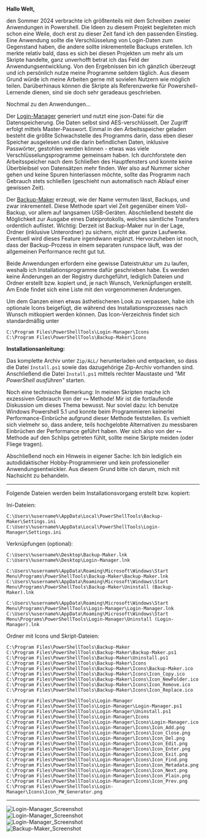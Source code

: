 **Hallo Welt,**

den Sommer 2024 verbrachte ich größtenteils mit dem Schreiben zweier Anwendungen in Powershell. Die Ideen zu diesem Projekt begleiteten mich schon eine Weile, doch erst zu dieser Zeit fand ich den passenden Einstieg. Eine Anwendung sollte die Verschlüsselung von Login-Daten zum Gegenstand haben, die andere sollte inkrementelle Backups erstellen. Ich merkte relativ bald, dass es sich bei diesen Projekten um mehr als um Skripte handelte, ganz unverhofft betrat ich das Feld der Anwendungsentwicklung. Von den Ergebnissen bin ich gänzlich überzeugt und ich persönlich nutze meine Programme seitdem täglich. Aus diesem Grund würde ich meine Arbeiten gerne mit sovielen Nutzern wie möglich teilen. Darüberhinaus können die Skripte als Referenzwerke für Powershell-Lernende dienen, sind sie doch sehr geradeaus geschrieben.

Nochmal zu den Anwendungen...

Der [Login-Manager](https://github.com/Jonik-Iardithas/Login-Manager/) generiert und nutzt eine json-Datei für die Datenspeicherung. Die Daten selbst sind AES-verschlüsselt. Der Zugriff erfolgt mittels Master-Passwort. Einmal in den Arbeitsspeicher geladen besteht die größte Schwachstelle des Programms darin, dass eben dieser Speicher ausgelesen und die darin befindlichen Daten, inklusive Passwörter, gestohlen werden können - etwas was viele Verschlüsselungsprogramme gemeinsam haben. Ich durchforstete den Arbeitsspeicher nach dem Schließen des Hauptfensters und konnte keine Überbleibsel von Datensätzen mehr finden. Wer also auf Nummer sicher gehen und keine Spuren hinterlassen möchte, sollte das Programm nach Gebrauch stets schließen (geschieht nun automatisch nach Ablauf einer gewissen Zeit).

Der [Backup-Maker](https://github.com/Jonik-Iardithas/Backup-Maker/) erzeugt, wie der Name vermuten lässt, Backups, und zwar inkrementell. Diese Methode spart viel Zeit gegenüber einem Voll-Backup, vor allem auf langsamen USB-Geräten. Abschließend besteht die Möglichkeit zur Ausgabe eines Dateiprotokolls, welches sämtliche Transfers ordentlich auflistet. Wichtig: Derzeit ist Backup-Maker nur in der Lage, Ordner (inklusive Unterordner) zu sichern, nicht aber ganze Laufwerke. Eventuell wird dieses Feature irgendwann ergänzt. Hervorzuheben ist noch, dass der Backup-Prozess in einem separaten runspace läuft, was der allgemeinen Performance recht gut tut.

Beide Anwendungen erfordern eine gewisse Dateistruktur um zu laufen, weshalb ich Installationsprogramme dafür geschrieben habe. Es werden keine Änderungen an der Registry durchgeführt, lediglich Dateien und Ordner erstellt bzw. kopiert und, je nach Wunsch, Verknüpfungen erstellt. Am Ende findet sich eine Liste mit den vorgenommenen Änderungen.

Um dem Ganzen einen etwas ästhetischeren Look zu verpassen, habe ich optionale Icons beigefügt, die während des Installationsprozesses nach Wunsch mitkopiert werden können. Das Icon-Verzeichnis findet sich standardmäßig unter

`C:\Program Files\PowerShellTools\Login-Manager\Icons`\
`C:\Program Files\PowerShellTools\Backup-Maker\Icons`

**Installationsanleitung:**

Das komplette Archiv unter `Zip/ALL/` herunterladen und entpacken, so dass die Datei `Install.ps1` sowie das dazugehörige Zip-Archiv vorhanden sind. Anschließend die Datei `Install.ps1` mittels rechter Maustaste und *"Mit PowerShell ausführen"* starten.

Noch eine technische Bemerkung: In meinen Skripten mache ich exzessiven Gebrauch von der `+=` Methode! Mir ist die fortlaufende Diskussion um dieses Thema bewusst. Nur soviel dazu: Ich benutze Windows Powershell 5.1 und konnte beim Programmieren keinerlei Performance-Einbrüche aufgrund dieser Methode feststellen. Es verhielt sich vielmehr so, dass andere, teils hochgelobte Alternativen zu messbaren Einbrüchen der Performance geführt haben. Wer sich also von der `+=` Methode auf den Schlips getreten fühlt, sollte meine Skripte meiden (oder Fliege tragen).

Abschließend noch ein Hinweis in eigener Sache: Ich bin lediglich ein autodidaktischer Hobby-Programmierer und kein professioneller Anwendungsentwickler. Aus diesem Grund bitte ich darum, mich mit Nachsicht zu behandeln.

---

Folgende Dateien werden beim Installationsvorgang erstellt bzw. kopiert:

Ini-Dateien:

`C:\Users\%username%\AppData\Local\PowerShellTools\Backup-Maker\Settings.ini`\
`C:\Users\%username%\AppData\Local\PowerShellTools\Login-Manager\Settings.ini`

Verknüpfungen (optional):

`C:\Users\%username%\Desktop\Backup-Maker.lnk`\
`C:\Users\%username%\Desktop\Login-Manager.lnk`

`C:\Users\%username%\AppData\Roaming\Microsoft\Windows\Start Menu\Programs\PowerShellTools\Backup-Maker\Backup-Maker.lnk`\
`C:\Users\%username%\AppData\Roaming\Microsoft\Windows\Start Menu\Programs\PowerShellTools\Backup-Maker\Uninstall (Backup-Maker).lnk`

`C:\Users\%username%\AppData\Roaming\Microsoft\Windows\Start Menu\Programs\PowerShellTools\Login-Manager\Login-Manager.lnk`\
`C:\Users\%username%\AppData\Roaming\Microsoft\Windows\Start Menu\Programs\PowerShellTools\Login-Manager\Uninstall (Login-Manager).lnk`

Ordner mit Icons und Skript-Dateien:

`C:\Program Files\PowerShellTools\Backup-Maker`\
`C:\Program Files\PowerShellTools\Backup-Maker\Backup-Maker.ps1`\
`C:\Program Files\PowerShellTools\Backup-Maker\Uninstall.ps1`\
`C:\Program Files\PowerShellTools\Backup-Maker\Icons`\
`C:\Program Files\PowerShellTools\Backup-Maker\Icons\Backup-Maker.ico`\
`C:\Program Files\PowerShellTools\Backup-Maker\Icons\Icon_Copy.ico`\
`C:\Program Files\PowerShellTools\Backup-Maker\Icons\Icon_NewFolder.ico`\
`C:\Program Files\PowerShellTools\Backup-Maker\Icons\Icon_Remove.ico`\
`C:\Program Files\PowerShellTools\Backup-Maker\Icons\Icon_Replace.ico`

`C:\Program Files\PowerShellTools\Login-Manager`\
`C:\Program Files\PowerShellTools\Login-Manager\Login-Manager.ps1`\
`C:\Program Files\PowerShellTools\Login-Manager\Uninstall.ps1`\
`C:\Program Files\PowerShellTools\Login-Manager\Icons`\
`C:\Program Files\PowerShellTools\Login-Manager\Icons\Login-Manager.ico`\
`C:\Program Files\PowerShellTools\Login-Manager\Icons\Icon_Add.png`\
`C:\Program Files\PowerShellTools\Login-Manager\Icons\Icon_Close.png`\
`C:\Program Files\PowerShellTools\Login-Manager\Icons\Icon_Del.png`\
`C:\Program Files\PowerShellTools\Login-Manager\Icons\Icon_Edit.png`\
`C:\Program Files\PowerShellTools\Login-Manager\Icons\Icon_Enter.png`\
`C:\Program Files\PowerShellTools\Login-Manager\Icons\Icon_Exit.png`\
`C:\Program Files\PowerShellTools\Login-Manager\Icons\Icon_Find.png`\
`C:\Program Files\PowerShellTools\Login-Manager\Icons\Icon_Metadata.png`\
`C:\Program Files\PowerShellTools\Login-Manager\Icons\Icon_Next.png`\
`C:\Program Files\PowerShellTools\Login-Manager\Icons\Icon_Plain.png`\
`C:\Program Files\PowerShellTools\Login-Manager\Icons\Icon_Prev.png`\
`C:\Program Files\PowerShellTools\Login-Manager\Icons\Icon_PW_Generator.png`

---

![Login-Manager_Screenshot](https://github.com/Jonik-Iardithas/Login-Manager/blob/main/Img/Login-Manager.png)
<br>
![Login-Manager_Screenshot](https://github.com/Jonik-Iardithas/Login-Manager/blob/main/Img/Login-Manager_TB.png)
<br>
![Login-Manager_Screenshot](https://github.com/Jonik-Iardithas/Login-Manager/blob/main/Img/Settings_TB.png)
<br>
![Backup-Maker_Screenshot](https://github.com/Jonik-Iardithas/Backup-Maker/blob/main/Img/Backup-Maker.png)

